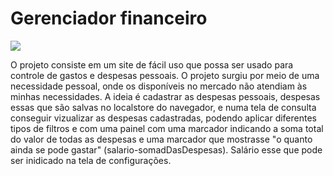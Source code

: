 <html>
<head>

</head>

<body>
<h1>Gerenciador financeiro</h1>
<img src="https://user-images.githubusercontent.com/53051138/132551334-924f6cf3-6d11-44fc-8910-ec3120785ec4.png" ></body>

<p>
     O projeto consiste em um site de fácil uso que possa ser usado para controle de gastos e despesas pessoais. O projeto surgiu por meio de uma necessidade pessoal, onde os disponíveis no mercado não atendiam às minhas necessidades.
     A ideia é cadastrar as despesas pessoais, despesas essas que são salvas no localstore do navegador, e numa tela de consulta
     conseguir vizualizar as despesas cadastradas, podendo aplicar diferentes tipos de filtros e com uma painel com uma marcador  indicando a soma total do valor de todas as despesas e uma marcador que mostrasse "o quanto ainda se pode gastar" (salario-somadDasDespesas). Salário esse que pode ser inidicado na tela de configurações.
</p> 

</html>



